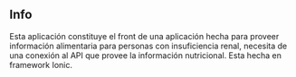## Info

Esta aplicación constituye el front de una aplicación hecha para proveer información alimentaria para personas con insuficiencia renal, necesita de una conexión al API que provee la información nutricional.
Esta hecha en framework Ionic.
